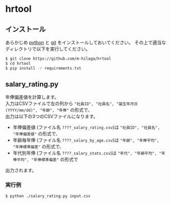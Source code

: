 # hrtool

## インストール

あらかじめ [python](https://www.python.org) と [git](https://git-scm.com) をインストールしておいてください。
その上で適当なディレクトリで以下を実行してください。

```bash
$ git clone https://github.com/m-hilaga/hrtool
$ cd hrtool
$ pip install -r requirements.txt
```

## salary_rating.py

年俸偏差値を計算します。  
入力はCSVファイルで左の列から `"社員ID", "社員名", "誕生年月日(YYYY/mm/dd)", "年齢", "年俸"` の形式で、  
出力は以下の3つのCSVファイルになります。
- 年俸偏差値 (ファイル名 `????_salary_rating.csv`)は `"社員ID", "社員名", "年俸偏差値"` の形式で、
- 年齢毎年俸 (ファイル名 `????_salary_by_age.csv`)は `"年齢", "年俸平均", "年俸標準偏差"` の形式で、
- 年代別年俸 (ファイル名 `????_salary_stats.csv`)は `"年代", "年齢平均", "年俸平均", "年俸標準偏差"` の形式で

出力されます。

### 実行例
```
$ python ./salary_rating.py input.csv
```
